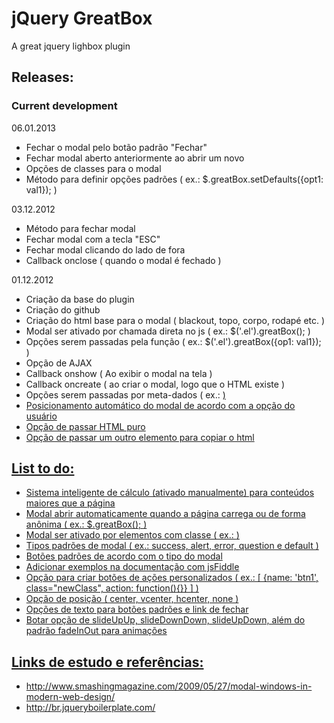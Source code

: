 jQuery GreatBox
===============
A great jquery lighbox plugin

Releases:
---------
### Current development ###

06.01.2013
+	Fechar o modal pelo botão padrão "Fechar"
+	Fechar modal aberto anteriormente ao abrir um novo
+	Opções de classes para o modal
+	Método para definir opções padrões ( ex.: $.greatBox.setDefaults({opt1: val1}); )

03.12.2012
+	Método para fechar modal
+	Fechar modal com a tecla "ESC"
+	Fechar modal clicando do lado de fora
+	Callback onclose ( quando o modal é fechado )

01.12.2012
+	Criação da base do plugin
+	Criação do github
+	Criação do html base para o modal ( blackout, topo, corpo, rodapé etc. )
+	Modal ser ativado por chamada direta no js ( ex.: $('.el').greatBox(); )
+	Opções serem passadas pela função ( ex.: $('.el').greatBox({op1: val1}); )
+	Opção de AJAX
+	Callback onshow	( Ao exibir o modal na tela )
+	Callback oncreate ( ao criar o modal, logo que o HTML existe ) 
+	Opções serem passadas por meta-dados ( ex.: <a href="#noAjax" class="greatBoxLink" data-option1="value1" /> )
+	Posicionamento automático do modal de acordo com a opção do usuário
+	Opção de passar HTML puro
+	Opção de passar um outro elemento para copiar o html

List to do:
-----------
+	Sistema inteligente de cálculo (ativado manualmente) para conteúdos maiores que a página
+	Modal abrir automaticamente quando a página carrega ou de forma anônima ( ex.: $.greatBox(); )
+	Modal ser ativado por elementos com classe ( ex.: <a href="ajax.html" class="greatBoxLink" /> )
+	Tipos padrões de modal ( ex.: success, alert, error, question e default )
+	Botões padrões de acordo com o tipo do modal
+	Adicionar exemplos na documentação com jsFiddle
+	Opção para criar botões de ações personalizados ( ex.: [ {name: 'btn1', class="newClass", action: function(){}} ] )
+	Opção de posição ( center, vcenter, hcenter, none )
+	Opções de texto para botões padrões e link de fechar
+	Botar opção de slideUpUp, slideDownDown, slideUpDown, além do padrão fadeInOut para animações

Links de estudo e referências:
------------------------------
+	http://www.smashingmagazine.com/2009/05/27/modal-windows-in-modern-web-design/
+	http://br.jqueryboilerplate.com/
